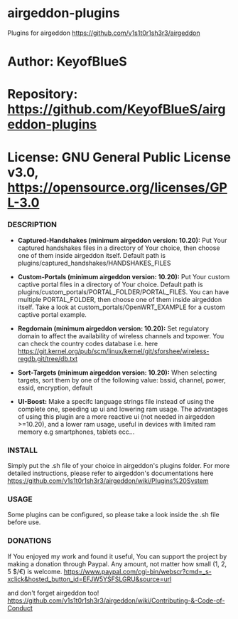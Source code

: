 # airgeddon-plugins
Plugins for airgeddon https://github.com/v1s1t0r1sh3r3/airgeddon

# Author:     KeyofBlueS
# Repository: https://github.com/KeyofBlueS/airgeddon-plugins
# License:    GNU General Public License v3.0, https://opensource.org/licenses/GPL-3.0

### DESCRIPTION

* **Captured-Handshakes (minimum airgeddon version: 10.20):**
Put Your captured handshakes files in a directory of Your choice, then choose one of them inside airgeddon itself. Default path is plugins/captured_handshakes/HANDSHAKES_FILES


* **Custom-Portals (minimum airgeddon version: 10.20):**
Put Your custom captive portal files in a directory of Your choice. Default path is plugins/custom_portals/PORTAL_FOLDER/PORTAL_FILES.
You can have multiple PORTAL_FOLDER, then choose one of them inside airgeddon itself. Take a look at custom_portals/OpenWRT_EXAMPLE for a custom captive portal example.

* **Regdomain (minimum airgeddon version: 10.20):**
Set regulatory domain to affect the availability of wireless channels and txpower.
You can check the country codes database i.e. here https://git.kernel.org/pub/scm/linux/kernel/git/sforshee/wireless-regdb.git/tree/db.txt

* **Sort-Targets (minimum airgeddon version: 10.20):**
When selecting targets, sort them by one of the following value:
bssid, channel, power, essid, encryption, default

* **UI-Boost:**
Make a specifc language strings file instead of using the complete one, speeding up ui and lowering ram usage.
The advantages of using this plugin are a more reactive ui (not needed in airgeddon >=10.20), and a lower ram usage, useful in devices with limited ram memory e.g smartphones, tablets ecc...

### INSTALL
Simply put the .sh file of your choice in airgeddon's plugins folder.
For more detailed instructions, please refer to airgeddon's documentations here https://github.com/v1s1t0r1sh3r3/airgeddon/wiki/Plugins%20System

### USAGE
Some plugins can be configured, so please take a look inside the .sh file before use.

### DONATIONS
If You enjoyed my work and found it useful, You can support the project by making a donation through Paypal. Any amount, not matter how small (1, 2, 5 $/€) is welcome.
https://www.paypal.com/cgi-bin/webscr?cmd=_s-xclick&hosted_button_id=EFJW5YSFSLGRU&source=url

and don't forget airgeddon too!
https://github.com/v1s1t0r1sh3r3/airgeddon/wiki/Contributing-&-Code-of-Conduct
